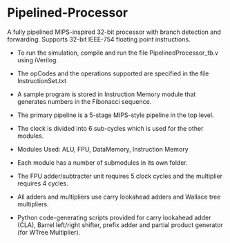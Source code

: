 # Pipelined-Processor

A fully pipelined MIPS-inspired 32-bit processor with branch detection and forwarding. Supports 32-bit IEEE-754 floating point instructions.


- To run the simulation, compile and run the file PipelinedProcessor_tb.v using iVerilog.

- The opCodes and the operations supported are specified in the file InstructionSet.txt
- A sample program is stored in Instruction Memory module that generates numbers in the Fibonacci sequence.

- The primary pipeline is a 5-stage MIPS-style pipeline in the top level.
- The clock is divided into 6 sub-cycles which is used for the other modules.


- Modules Used: ALU, FPU, DataMemory, Instruction Memory
- Each module has a number of submodules in its own folder. 

- The FPU adder/subtracter unit requires 5 clock cycles and the multiplier requires 4 cycles.
- All adders and multipliers use carry lookahead adders and Wallace tree multipliers.
- Python code-generating scripts provided for carry lookahead adder (CLA), Barrel left/right shifter, prefix adder and partial product generator (for WTree Multiplier).
	